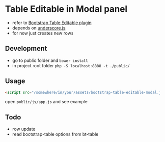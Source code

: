 # Table Editable in Modal panel
* refer to [Bootstrap Table Editable plugin](https://github.com/wenzhixin/bootstrap-table/tree/master/src/extensions/editable)
* depends on [underscore.js](http://underscorejs.org/)
* for now just creates new rows

## Development
* go to public folder and `bower install`
* in project root folder `php -S localhost:8888 -t ./public/`

## Usage

```html
<script src="/somewhere/in/your/assets/bootstrap-table-editable-modal.js"></script>
```

open `public/js/app.js` and see example

## Todo
* row update
* read bootstrap-table options from bt-table